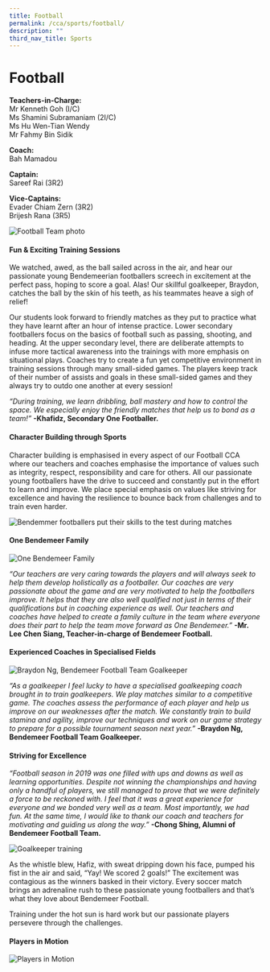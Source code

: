```yaml
---
title: Football
permalink: /cca/sports/football/
description: ""
third_nav_title: Sports
---
```

# Football

**Teachers-in-Charge:** <br>
Mr Kenneth Goh (I/C) <br>
Ms Shamini Subramaniam (2I/C) <br>
Ms Hu Wen-Tian Wendy <br>
Mr Fahmy Bin Sidik

**Coach:** <br>
Bah Mamadou

**Captain:** <br>
Sareef Rai (3R2)

**Vice-Captains:** <br>
Evader Chiam Zern (3R2) <br>
Brijesh Rana (3R5)

![Football Team photo](/images/Cca/football-01-1024x497.png)

#### **Fun & Exciting Training Sessions**

We watched, awed, as the ball sailed across in the air, and hear our passionate young Bendemeerian footballers screech in excitement at the perfect pass, hoping to score a goal. Alas! Our skillful goalkeeper, Braydon, catches the ball by the skin of his teeth, as his teammates heave a sigh of relief!

Our students look forward to friendly matches as they put to practice what they have learnt after an hour of intense practice. Lower secondary footballers focus on the basics of football such as passing, shooting, and heading. At the upper secondary level, there are deliberate attempts to infuse more tactical awareness into the trainings with more emphasis on situational plays. Coaches try to create a fun yet competitive environment in training sessions through many small-sided games. The players keep track of their number of assists and goals in these small-sided games and they always try to outdo one another at every session!

*“During training, we learn dribbling, ball mastery and how to control the space. We especially enjoy the friendly matches that help us to bond as a team!”* **-Khafidz, Secondary One Footballer.**

#### Character Building through Sports

Character building is emphasised in every aspect of our Football CCA where our teachers and coaches emphasise the importance of values such as integrity, respect, responsibility and care for others. All our passionate young footballers have the drive to succeed and constantly put in the effort to learn and improve. We place special emphasis on values like striving for excellence and having the resilience to bounce back from challenges and to train even harder.

![Bendemmer footballers put their skills to the test during matches](/images/Cca/football-02-768x588.png)

#### One Bendemeer Family

![One Bendemeer Family](/images/Cca/football-03-e1627316094881-704x1024.png)

*“Our teachers are very caring towards the players and will always seek to help them develop holistically as a footballer. Our coaches are very passionate about the game and are very motivated to help the footballers improve. It helps that they are also well qualified not just in terms of their qualifications but in coaching experience as well. Our teachers and coaches have helped to create a family culture in the team where everyone does their part to help the team move forward as One Bendemeer.”* 
**-Mr. Lee Chen Siang, Teacher-in-charge of Bendemeer Football.**

#### Experienced Coaches in Specialised Fields

![Braydon Ng, Bendemeer Football Team Goalkeeper](/images/Cca/football-04-e1627316282738-768x504.png)

*“As a goalkeeper I feel lucky to have a specialised goalkeeping coach brought in to train goalkeepers. We play matches similar to a competitive game. The coaches assess the performance of each player and help us improve on our weaknesses after the match. We constantly train to build stamina and agility, improve our techniques and work on our game strategy to prepare for a possible tournament season next year.”*   **-Braydon Ng, Bendemeer Football Team Goalkeeper.**

#### Striving for Excellence

*“Football season in 2019 was one filled with ups and downs as well as learning opportunities. Despite not winning the championships and having only a handful of players, we still managed to prove that we were definitely a force to be reckoned with. I feel that it was a great experience for everyone and we bonded very well as a team. Most importantly, we had fun. At the same time, I would like to thank our coach and teachers for motivating and guiding us along the way.”* **-Chong Shing, Alumni of Bendemeer Football Team.**

![Goalkeeper training](/images/Cca/football-05-e1627316395517.png)

As the whistle blew, Hafiz, with sweat dripping down his face, pumped his fist in the air and said, “Yay! We scored 2 goals!” The excitement was contagious as the winners basked in their victory. Every soccer match brings an adrenaline rush to these passionate young footballers and that’s what they love about Bendemeer Football.

Training under the hot sun is hard work but our passionate players persevere through the challenges.

#### Players in Motion

![Players in Motion](/images/Cca/football-06.png)